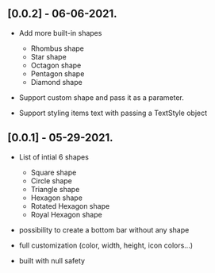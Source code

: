## [0.0.2] - 06-06-2021.

* Add more built-in shapes
    - Rhombus shape
    - Star shape
    - Octagon shape
    - Pentagon shape
    - Diamond shape

* Support custom shape and pass it as a parameter.
* Support styling items text with passing a TextStyle object

## [0.0.1] - 05-29-2021.

* List of intial 6 shapes
    - Square shape
    - Circle shape
    - Triangle shape
    - Hexagon shape
    - Rotated Hexagon shape
    - Royal Hexagon shape

* possibility to create a bottom bar without any shape
* full customization (color, width, height, icon colors...)
* built with null safety

